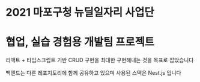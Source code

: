 # 2021 마포구청 뉴딜일자리 사업단
# 협업, 실습 경험용 개발팀 프로젝트

리액트 + 타입스크립트 기반 CRUD 구현을 최대한 구현해내는 것을 목표로 잡았습니다

백엔드는 다른 레포지토리에 함께 공유하고 있으며 사용된 스택은 Nest.js 입니다
